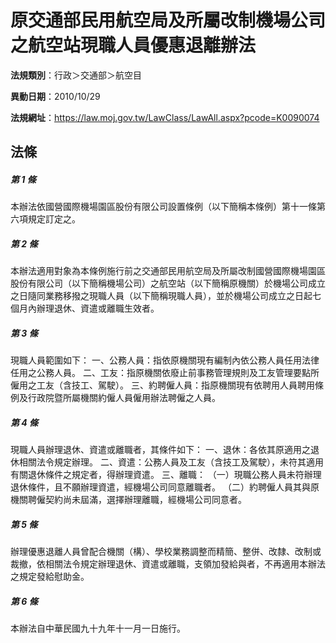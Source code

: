 # 原交通部民用航空局及所屬改制機場公司之航空站現職人員優惠退離辦法

**法規類別**：行政＞交通部＞航空目

**異動日期**：2010/10/29  

**法規網址**：https://law.moj.gov.tw/LawClass/LawAll.aspx?pcode=K0090074





## 法條
##### 第 1 條
本辦法依國營國際機場園區股份有限公司設置條例（以下簡稱本條例）第十一條第六項規定訂定之。

##### 第 2 條
本辦法適用對象為本條例施行前之交通部民用航空局及所屬改制國營國際機場園區股份有限公司（以下簡稱機場公司）之航空站（以下簡稱原機關）於機場公司成立之日隨同業務移撥之現職人員（以下簡稱現職人員），並於機場公司成立之日起七個月內辦理退休、資遣或離職生效者。

##### 第 3 條
現職人員範圍如下：
一、公務人員：指依原機關現有編制內依公務人員任用法律任用之公務人員。
二、工友：指原機關依廢止前事務管理規則及工友管理要點所僱用之工友（含技工、駕駛）。
三、約聘僱人員：指原機關現有依聘用人員聘用條例及行政院暨所屬機關約僱人員僱用辦法聘僱之人員。

##### 第 4 條
現職人員辦理退休、資遣或離職者，其條件如下：
一、退休：各依其原適用之退休相關法令規定辦理。
二、資遣：公務人員及工友（含技工及駕駛），未符其適用有關退休條件之規定者，得辦理資遣。
三、離職：
（一）現職公務人員未符辦理退休條件，且不願辦理資遣，經機場公司同意離職者。
（二）約聘僱人員其與原機關聘僱契約尚未屆滿，選擇辦理離職，經機場公司同意者。

##### 第 5 條
辦理優惠退離人員曾配合機關（構）、學校業務調整而精簡、整併、改隸、改制或裁撤，依相關法令規定辦理退休、資遣或離職，支領加發給與者，不再適用本辦法之規定發給慰助金。

##### 第 6 條
本辦法自中華民國九十九年十一月一日施行。


